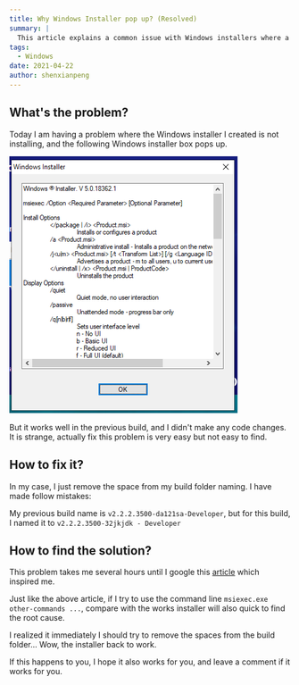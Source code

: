 ```yaml
---
title: Why Windows Installer pop up? (Resolved)
summary: |
  This article explains a common issue with Windows installers where a pop-up appears unexpectedly, and how to resolve it by correcting the build folder naming convention.
tags:
  - Windows
date: 2021-04-22
author: shenxianpeng
---
```


## What's the problem?

Today I am having a problem where the Windows installer I created is not installing, and the following Windows installer box pops up.

![Windows Installer](windows-installer.png)

But it works well in the previous build, and I didn't make any code changes. It is strange, actually fix this problem is very easy but not easy to find.


## How to fix it?

In my case, I just remove the space from my build folder naming. I have made follow mistakes:

My previous build name is `v2.2.2.3500-da121sa-Developer`, but for this build, I named it to `v2.2.2.3500-32jkjdk - Developer`

## How to find the solution?

This problem takes me several hours until I google this [article](https://community.spiceworks.com/topic/874022-msiexec-just-returns-a-pop-up) which inspired me.

Just like the above article, if I try to use the command line `msiexec.exe other-commands ...`, compare with the works installer will also quick to find the root cause.

I realized it immediately I should try to remove the spaces from the build folder... Wow, the installer back to work.

If this happens to you, I hope it also works for you, and leave a comment if it works for you.
